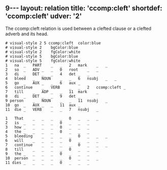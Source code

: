 9---
layout: relation
title: 'ccomp:cleft'
shortdef: 'ccomp:cleft'
udver: '2'
---

The ccomp:cleft relation is used between a clefted clause or a clefted adverb and its head.


~~~ conllu
# visual-style 2 5 ccomp:cleft	color:blue
# visual-style 2	bgColor:blue
# visual-style 2	fgColor:white
# visual-style 5	bgColor:blue
# visual-style 5	fgColor:white
1	na	_	PART	_	_	2	mark	_	_
2	so	_	ADV	_	_	0	root	_	_
3	di	_	DET	_	_	4	det	_	_
4	bleed	_	NOUN	_	_	6	nsubj	_	_
5	go	_	AUX	_	_	6	aux	_
6	continue	_	VERB	_	_	2	ccomp:cleft	_
7	till	_	ADP	_	_	11	mark	_
8	di	_	DET	_	_	9	det	_
9 person	_	NOUN	_	_	11	nsubj	_
10	go	_	AUX	_	_	11	aux	_
11	die	_	VERB	_	_	7	nsubj	_

1	That	_	_	_	_	0	_	_	_
2	is	_	_	_	_	0	_	_	_
3	how	_	_	_	_	0	_	_	_
4	the	_	_	_	_	0	_	_	_	
5	bleeding	_	_	_	_	0	_	_	_
6	will	_	_	_	_	0	_	_	_
7	continue	_	_	_	_	0	_	_	_	
8	till	_	_	_	_	0	_	_	_	
9	the	_	_	_	_	0	_	_	_	
10	person	_	_	_	_	0	_	_	_	
11 dies	_	_	_	_	0	_	_	_	
~~~
